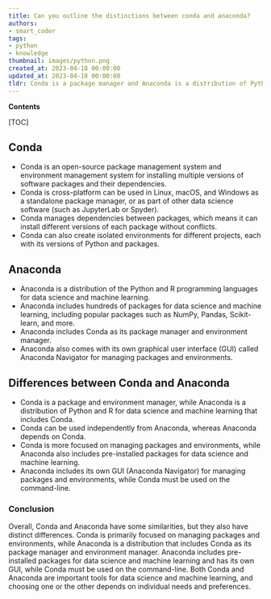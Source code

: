 ```yaml
---
title: Can you outline the distinctions between conda and anaconda?
authors:
- smart_coder
tags:
- python
- knowledge
thumbnail: images/python.png
created_at: 2023-04-18 00:00:00
updated_at: 2023-04-18 00:00:00
tldr: Conda is a package manager and Anaconda is a distribution of Python which includes Conda, as well as other tools and packages that are commonly used in data science.
---
```


**Contents**

[TOC]

## Conda

- Conda is an open-source package management system and environment management system for installing multiple versions of software packages and their dependencies.
- Conda is cross-platform can be used in Linux, macOS, and Windows as a standalone package manager, or as part of other data science software (such as JupyterLab or Spyder).
- Conda manages dependencies between packages, which means it can install different versions of each package without conflicts.
- Conda can also create isolated environments for different projects, each with its versions of Python and packages.


## Anaconda

- Anaconda is a distribution of the Python and R programming languages for data science and machine learning.
- Anaconda includes hundreds of packages for data science and machine learning, including popular packages such as NumPy, Pandas, Scikit-learn, and more.
- Anaconda includes Conda as its package manager and environment manager.
- Anaconda also comes with its own graphical user interface (GUI) called Anaconda Navigator for managing packages and environments.


## Differences between Conda and Anaconda

- Conda is a package and environment manager, while Anaconda is a distribution of Python and R for data science and machine learning that includes Conda.
- Conda can be used independently from Anaconda, whereas Anaconda depends on Conda.
- Conda is more focused on managing packages and environments, while Anaconda also includes pre-installed packages for data science and machine learning.
- Anaconda includes its own GUI (Anaconda Navigator) for managing packages and environments, while Conda must be used on the command-line. 


### Conclusion

Overall, Conda and Anaconda have some similarities, but they also have distinct differences. Conda is primarily focused on managing packages and environments, while Anaconda is a distribution that includes Conda as its package manager and environment manager. Anaconda includes pre-installed packages for data science and machine learning and has its own GUI, while Conda must be used on the command-line. Both Conda and Anaconda are important tools for data science and machine learning, and choosing one or the other depends on individual needs and preferences.
